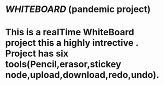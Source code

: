 <h1><i>WHITEBOARD</i> (pandemic project) <h1>
This is a realTime WhiteBoard project this a highly intrective .
 Project has six tools(Pencil,erasor,stickey node,upload,download,redo,undo).
  
